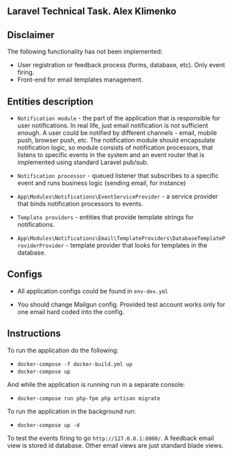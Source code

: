 ## Laravel Technical Task. Alex Klimenko

## Disclaimer


The following functionality has not been implemented:
* User registration or feedback process (forms, database, etc). Only event firing.
* Front-end for email templates management. 

## Entities description

* `Notification module` - the part of the application that is responsible for user notifications. In real life, just email notification is not sufficient enough. A user could be notified by different channels - email, mobile push, browser push, etc. The notification module should encapsulate notification logic, so module consists of notification processors, that listens to specific events in the system and an event router that is implemented using standard Laravel pub/sub.

* `Notification processor` - queued listener that subscribes to a specific event and runs business logic (sending email, for instance)

* `App\Modules\Notifications\EventServiceProvider` - a service provider that binds notification processors to events. 

* `Template providers` - entities that provide template strings for notifications.

* `App\Modules\Notifications\Email\TemplateProviders\DatabaseTemplateProviderProvider` - template provider that looks for templates in the database.

## Configs

* All application configs could be found in  `env-dev.yml`

* You should change Mailgun config. Provided test account works only for one email hard coded into the config.


## Instructions

To run the application do the following:

* `docker-compose -f docker-build.yml up`
* `docker-compose up`

And while the application is running run in a separate console:

* `docker-compose run php-fpm php artisan migrate`

To run the application in the background run:

* `docker-compose up -d`

To test the events firing to go `http://127.0.0.1:8000/`. A feedback email view is stored id database. 
Other email views are just standard blade views.
